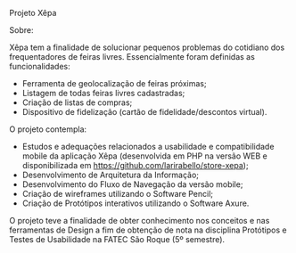 Projeto Xêpa

Sobre:

Xêpa tem a finalidade de solucionar pequenos problemas do cotidiano dos frequentadores de feiras livres.
Essencialmente foram definidas as funcionalidades:
- Ferramenta de geolocalização de feiras próximas;
- Listagem de todas feiras livres cadastradas;
- Criação de listas de compras;
- Dispositivo de fidelização (cartão de fidelidade/descontos virtual).

O projeto contempla:

- Estudos e adequações relacionados a usabilidade e compatibilidade mobile da aplicação Xêpa (desenvolvida em PHP na versão WEB e disponibilizada em https://github.com/larirabello/store-xepa);
- Desenvolvimento de Arquitetura da Informação;
- Desenvolvimento do Fluxo de Navegação da versão mobile;
- Criação de wireframes utilizando o Software Pencil;
- Criação de Protótipos interativos utilizando o Software Axure.


O projeto teve a finalidade de obter conhecimento nos conceitos e nas ferramentas de Design a fim de obtenção de nota na disciplina Protótipos e Testes de Usabilidade na FATEC São Roque (5º semestre).